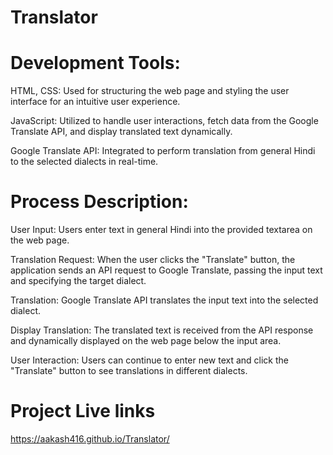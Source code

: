 # Translator

# Development Tools:

HTML, CSS: Used for structuring the web page and styling the user interface for an intuitive user experience.

JavaScript: Utilized to handle user interactions, fetch data from the Google Translate API, and display translated text dynamically.

Google Translate API: Integrated to perform translation from general Hindi to the selected dialects in real-time.

# Process Description:

User Input: Users enter text in general Hindi into the provided textarea on the web page.

Translation Request: When the user clicks the "Translate" button, the application sends an API request to Google Translate, passing the input text and specifying the target dialect.

Translation: Google Translate API translates the input text into the selected dialect.

Display Translation: The translated text is received from the API response and dynamically displayed on the web page below the input area.

User Interaction: Users can continue to enter new text and click the "Translate" button to see translations in different dialects.

# Project Live links

https://aakash416.github.io/Translator/
